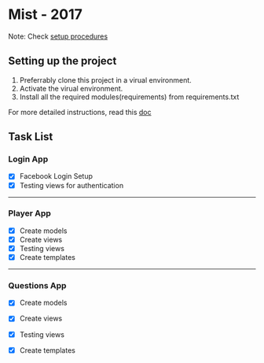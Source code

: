 # Mist - 2017

Note: Check [setup procedures](#setting-up-the-project)

## Setting up the project
1. Preferrably clone this project in a virual environment.
2. Activate the virual environment.
3. Install all the required modules(requirements) from requirements.txt

For more detailed instructions, read this [doc](https://drive.google.com/open?id=1hkTklOuEZ0sIAK7QNysQqenlAGhwVhYcbMsBrCriB0A)

## Task List

### Login App
- [x] Facebook Login Setup
- [x] Testing views for authentication

---

### Player App
- [x] Create models
- [x] Create views
- [x] Testing views
- [x] Create templates

---

### Questions App
- [x] Create models
- [x] Create views
- [x] Testing views
- [x] Create templates

